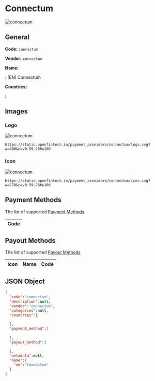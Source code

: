 
# Connectum 
![connectum](https://static.openfintech.io/payment_providers/connectum/logo.svg?w=400&c=v0.59.26#w100)  

## General 
 
**Code:** `connectum` 
 
**Vendor:** `connectum` 
 
**Name:** 
 
:	[EN] Connectum 
 
 
**Countries:** 
 
: 

## Images 

### Logo 
 
![connectum](https://static.openfintech.io/payment_providers/connectum/logo.svg?w=400&c=v0.59.26#w100)  

```
https://static.openfintech.io/payment_providers/connectum/logo.svg?w=400&c=v0.59.26#w100
```  

### Icon 
 
![connectum](https://static.openfintech.io/payment_providers/connectum/icon.svg?w=278&c=v0.59.26#w100)  

```
https://static.openfintech.io/payment_providers/connectum/icon.svg?w=278&c=v0.59.26#w100
```  

## Payment Methods 
 
The list of supported [Payment Methods](#) 

|Code| 
|:---| 
 

## Payout Methods 
 
The list of supported [Payout Methods](#) 

|Icon|Name|Code| 
|:---:|:---:|:---:| 
 

## JSON Object 

```json
{
  "code":"connectum",
  "description":null,
  "vendor":"connectum",
  "categories":null,
  "countries":[
    
  ],
  "payment_method":[
    
  ],
  "payout_method":[
    
  ],
  "metadata":null,
  "name":{
    "en":"Connectum"
  }
}
```  
